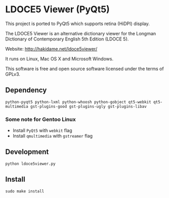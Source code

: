 # LDOCE5 Viewer (PyQt5)

This project is ported to PyQt5 which supports retina (HiDPI) display.  

The LDOCE5 Viewer is an alternative dictionary viewer for the Longman Dictionary of Contemporary English 5th Edition (LDOCE 5).

Website: http://hakidame.net/ldoce5viewer/

It runs on Linux, Mac OS X and Microsoft Windows.

This software is free and open source software licensed under the terms of GPLv3.

## Dependency

```shell
python-pyqt5 python-lxml python-whoosh python-gobject qt5-webkit qt5-multimedia gst-plugins-good gst-plugins-ugly gst-plugins-libav
```

### Some note for Gentoo Linux

- Install `PyQt5` with `webkit` flag
- Install `qmultimedia` with `gstreamer` flag

## Development

```shell
python ldoce5viewer.py
```

## Install

```shell
sudo make install
```